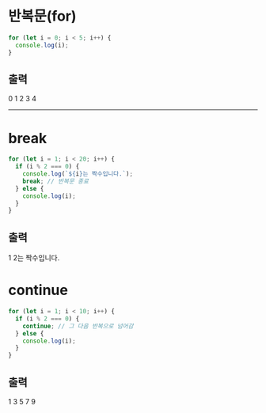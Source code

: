 # 반복문(for)

```jsx
for (let i = 0; i < 5; i++) {
  console.log(i);
}
```

## 출력

0
1
2
3
4

---

# break

```jsx
for (let i = 1; i < 20; i++) {
  if (i % 2 === 0) {
    console.log(`${i}는 짝수입니다.`);
    break; // 반복문 종료
  } else {
    console.log(i);
  }
}
```

## 출력

1
2는 짝수입니다.

# continue

```jsx
for (let i = 1; i < 10; i++) {
  if (i % 2 === 0) {
    continue; // 그 다음 반복으로 넘어감
  } else {
    console.log(i);
  }
}
```

## 출력

1
3
5
7
9